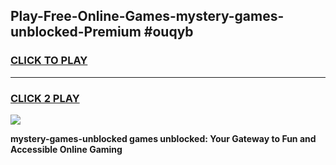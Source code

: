 
## Play-Free-Online-Games-mystery-games-unblocked-Premium #ouqyb
<h3>
<a href="https://premium.freeplayer.one?title=mystery-games-unblocked&ref=8M">CLICK TO PLAY</a></h3>
<hr>

<h3>
<a href="https://premium.freeplayer.one?title=mystery-games-unblocked&ref=8M">CLICK 2 PLAY</a>
  
</h3>

<a href="https://premium.freeplayer.one?title=mystery-games-unblocked&ref=8M"><img src="https://clearcache.store/games.png"></a>


**mystery-games-unblocked games unblocked: Your Gateway to Fun and Accessible Online Gaming**
